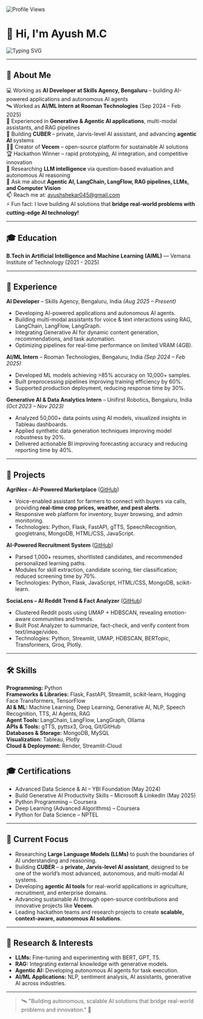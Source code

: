 <!-- Profile Views -->
![Profile Views](https://komarev.com/ghpvc/?username=AyushShekar9113&color=brightgreen)

# 👋 Hi, I'm Ayush M.C

![Typing SVG](https://readme-typing-svg.herokuapp.com?font=Fira+Code&size=24&duration=4000&pause=1000&color=00FF00&width=600&lines=AI+%2F+ML+Developer;Building+Generative+%26+Agentic+AI;Full-Stack+AI+Engineer)

---

## 📝 About Me

💻 Working as **AI Developer at Skills Agency, Bengaluru** – building AI-powered applications and autonomous AI agents  
🛰️ Worked as **AI/ML Intern at Rooman Technologies** (Sep 2024 – Feb 2025)  
🤖 Experienced in **Generative & Agentic AI applications**, multi-modal assistants, and RAG pipelines  
🌱 Building **CUBER** – private, Jarvis-level AI assistant, and advancing **agentic AI** systems  
👨‍💻 Creator of **Vecem** – open-source platform for sustainable AI solutions  
🏆 Hackathon Winner – rapid prototyping, AI integration, and competitive innovation  
🧠 Researching **LLM intelligence** via question-based evaluation and autonomous AI reasoning  
💬 Ask me about **Agentic AI, LangChain, LangFlow, RAG pipelines, LLMs, and Computer Vision**  
📫 Reach me at: ayushshekar045@gmail.com  
⚡ Fun fact: I love building AI solutions that **bridge real-world problems with cutting-edge AI technology!**

---

## 🎓 Education
**B.Tech in Artificial Intelligence and Machine Learning (AIML)** — Vemana Institute of Technology (2021 - 2025)

---

## 🏢 Experience

**AI Developer** – Skills Agency, Bengaluru, India *(Aug 2025 – Present)*  
- Developing AI-powered applications and autonomous AI agents.  
- Building multi-modal assistants for voice & text interactions using RAG, LangChain, LangFlow, LangGraph.  
- Integrating Generative AI for dynamic content generation, recommendations, and task automation.  
- Optimizing pipelines for real-time performance on limited VRAM (4GB).  

**AI/ML Intern** – Rooman Technologies, Bengaluru, India *(Sep 2024 – Feb 2025)*  
- Developed ML models achieving >85% accuracy on 10,000+ samples.  
- Built preprocessing pipelines improving training efficiency by 60%.  
- Supported production deployment, reducing response time by 30%.

**Generative AI & Data Analytics Intern** – Unifirst Robotics, Bengaluru, India *(Oct 2023 – Nov 2023)*  
- Analyzed 50,000+ data points using AI models, visualized insights in Tableau dashboards.  
- Applied synthetic data generation techniques improving model robustness by 20%.  
- Delivered actionable BI improving forecasting accuracy and reducing reporting time by 40%.

---

## 🚀 Projects

**AgriNex – AI-Powered Marketplace** ([GitHub](https://github.com/AyushShekar9113/Agrinex--AI-Powered-Market-Place))  
- Voice-enabled assistant for farmers to connect with buyers via calls, providing **real-time crop prices, weather, and pest alerts**.  
- Responsive web platform for inventory, buyer browsing, and admin monitoring.  
- Technologies: Python, Flask, FastAPI, gTTS, SpeechRecognition, googletrans, MongoDB, HTML/CSS, JavaScript.

**AI-Powered Recruitment System** ([GitHub](https://github.com/AyushShekar9113/AI-Recruitment-System))  
- Parsed 1,000+ resumes, shortlisted candidates, and recommended personalized learning paths.  
- Modules for skill extraction, candidate scoring, tier classification; reduced screening time by 70%.  
- Technologies: Python, Flask, JavaScript, HTML/CSS, MongoDB, scikit-learn.

**SociaLens – AI Reddit Trend & Fact Analyzer** ([GitHub](https://github.com/AyushShekar9113/SociaLens))  
- Clustered Reddit posts using UMAP + HDBSCAN, revealing emotion-aware communities and trends.  
- Built Post Analyzer to summarize, fact-check, and verify content from text/image/video.  
- Technologies: Python, Streamlit, UMAP, HDBSCAN, BERTopic, Transformers, Groq, Plotly.

---

## 🛠 Skills

**Programming:** Python  
**Frameworks & Libraries:** Flask, FastAPI, Streamlit, scikit-learn, Hugging Face Transformers, TensorFlow  
**AI & ML:** Machine Learning, Deep Learning, Generative AI, NLP, Speech Recognition, TTS, AI Agents, RAG  
**Agent Tools:** LangChain, LangFlow, LangGraph, Ollama  
**APIs & Tools:** gTTS, pyttsx3, Groq, Git/GitHub  
**Databases & Storage:** MongoDB, MySQL  
**Visualization:** Tableau, Plotly  
**Cloud & Deployment:** Render, Streamlit-Cloud  

---

## 🎓 Certifications
- Advanced Data Science & AI – YBI Foundation (May 2024)  
- Build Generative AI Productivity Skills – Microsoft & LinkedIn (May 2025)  
- Python Programming – Coursera  
- Deep Learning (Advanced Algorithms) – Coursera  
- Python for Data Science – NPTEL  

---

## 🌱 Current Focus
- Researching **Large Language Models (LLMs)** to push the boundaries of AI understanding and reasoning.  
- Building **CUBER** – a **private, Jarvis-level AI assistant**, designed to be one of the world’s most advanced, autonomous, and multi-modal AI systems.  
- Developing **agentic AI tools** for real-world applications in agriculture, recruitment, and enterprise domains.  
- Advancing sustainable AI through open-source contributions and innovative projects like **Vecem**.  
- Leading hackathon teams and research projects to create **scalable, context-aware, autonomous AI solutions**.

---

## 🔬 Research & Interests
- **LLMs:** Fine-tuning and experimenting with BERT, GPT, T5.  
- **RAG:** Integrating external knowledge with generative models.  
- **Agentic AI:** Developing autonomous AI agents for task execution.  
- **AI/ML Applications:** NLP, sentiment analysis, AI assistants, generative AI across industries.

---

> 🛰️ "Building autonomous, scalable AI solutions that bridge real-world problems and innovation." 🚀
